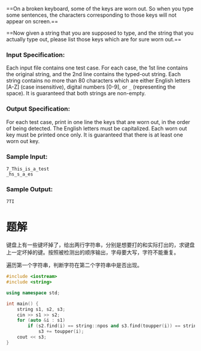 ==On a broken keyboard, some of the keys are worn out. So when you type some sentences, the characters corresponding to those keys will not appear on screen.==

==Now given a string that you are supposed to type, and the string that you actually type out, please list those keys which are for sure worn out.==

### Input Specification:
Each input file contains one test case. For each case, the 1st line contains the original string, and the 2nd line contains the typed-out string. Each string contains no more than 80 characters which are either English letters [A-Z] (case insensitive), digital numbers [0-9], or `_` (representing the space). It is guaranteed that both strings are non-empty.
### Output Specification:
For each test case, print in one line the keys that are worn out, in the order of being detected. The English letters must be capitalized. Each worn out key must be printed once only. It is guaranteed that there is at least one worn out key.
### Sample Input:
```
7_This_is_a_test
_hs_s_a_es
```
### Sample Output:
```
7TI
```
# 题解

键盘上有一些键坏掉了，给出两行字符串，分别是想要打的和实际打出的，求键盘上一定坏掉的键。按照被检测出的顺序输出，字母要大写，字符不能重复。



遍历第一个字符串，判断字符在第二个字符串中是否出现。
```cpp
#include <iostream>
#include <string>

using namespace std;

int main() {
    string s1, s2, s3;
    cin >> s1 >> s2;
    for (auto &i : s1) 
        if (s2.find(i) == string::npos and s3.find(toupper(i)) == string::npos)
            s3 += toupper(i);
    cout << s3;
}
```